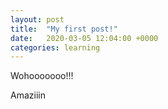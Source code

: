 ```yaml
---
layout: post
title:  "My first post!"
date:   2020-03-05 12:04:00 +0000
categories: learning
---
```

Wohooooooo!!!

Amaziiin
